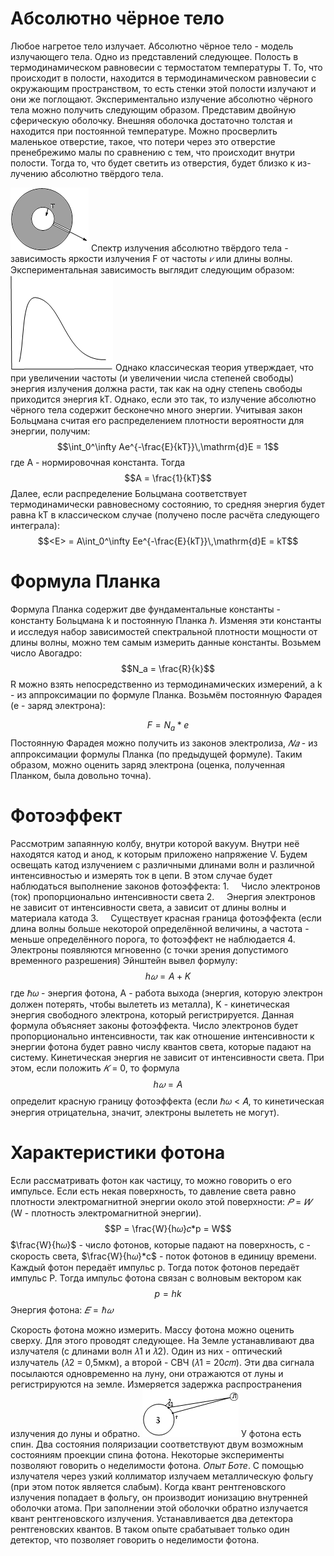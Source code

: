 # **Абсолютно чёрное тело**
Любое нагретое тело излучает. Абсолютно чёрное тело - модель излучающего тела. Одно из представлений следующее. Полость в термодинамическом равновесии с термостатом температуры Т. То, что происходит в полости, находится в термодинамическом равновесии с окружающим пространством, то есть стенки этой полости излучают и они же поглощают.
Экспериментально излучение абсолютно чёрного тела можно получить следующим образом. Представим двойную сферическую оболочку. Внешняя оболочка достаточно толстая и находится при постоянной температуре. Можно просверлить маленькое отверстие, такое, что потери через это отверстие пренебрежимо малы по сравнению с тем, что происходит внутри полости. Тогда то, что будет светить из отверстия, будет близко к из- лучению абсолютно твёрдого тела.

![](Pasted%20image%2020240423162348.png)
Спектр излучения абсолютно твёрдого тела - зависимость яркости излучения F от частоты _𝜈_ или длины волны.
Экспериментальная зависимость выглядит следующим образом:
![](Pasted%20image%2020240423162448.png)
Однако классическая теория утверждает, что при увеличении частоты (и увеличении числа степеней свободы) энергия излучения должна расти, так как на одну степень свободы приходится энергия kT. Однако, если это так, то излучение абсолютно чёрного тела
содержит бесконечно много энергии.
Учитывая закон Больцмана считая его распределением плотности вероятности для энергии, получим:
$$\int_0^\infty Ae^{-\frac{E}{kT}}\,\mathrm{d}E = 1$$
где A - нормировочная константа. Тогда $$A = \frac{1}{kT}$$
Далее, если распределение Больцмана соответствует термодинамически равновесному состоянию, то средняя энергия будет равна kT в классическом случае (получено после расчёта следующего интеграла):
$$<E> = A\int_0^\infty Ee^{-\frac{E}{kT}}\,\mathrm{d}E = kT$$
# **Формула Планка**
Формула Планка содержит две фундаментальные константы - константу Больцмана k и постоянную Планка ℏ. Изменяя эти константы и исследуя набор зависимостей спектральной плотности мощности от длины волны, можно тем самым измерить данные константы.
Возьмем число Авогадро:  $$N_a = \frac{R}{k}$$
R можно взять непосредственно из термодинамических измерений, а k - из аппроксимации по формуле Планка.
Возьмём постоянную Фарадея (е - заряд электрона):

$$F = N_a*e$$
Постоянную Фарадея можно получить из законов электролиза, _𝑁𝑎_ - из аппроксимации формулы Планка (по предыдущей формуле).
Таким образом, можно оценить заряд электрона (оценка, полученная Планком, была довольно точна).
# **Фотоэффект**
Рассмотрим запаянную колбу, внутри которой вакуум. Внутри неё находятся катод и анод, к которым приложено напряжение V. Будем освещать катод излучением с различными длинами волн и различной интенсивностью и измерять ток в цепи.
В этом случае будет наблюдаться выполнение законов фотоэффекта:
1.     Число электронов (ток) пропорционально интенсивности света
2.     Энергия электронов не зависит от интенсивности света, а зависит от длины волны и материала катода
3.     Существует красная граница фотоэффекта (если длина волны больше некоторой определённой величины, а частота - меньше определённого порога, то фотоэффект не наблюдается
4.     Электроны появляются мгновенно (с точки зрения допустимого временного разрешения)
Эйнштейн вывел формулу: $$h𝜔 = A + K$$
где ℏ𝜔 - энергия фотона, A - работа выхода (энергия, которую электрон должен потерять, чтобы вылететь из металла), K - кинетическая энергия свободного электрона, который регистрируется.
Данная формула объясняет законы фотоэффекта. Число электронов будет пропорционально интенсивности, так как отношение интенсивности к энергии фотона будет равно числу квантов света, которые падают на систему. Кинетическая энергия не зависит от
интенсивности света. При этом, если положить _𝐾_ = 0, то формула
$$h𝜔 = A$$
определит красную границу фотоэффекта (если ℏ𝜔 < 𝐴, то кинетическая энергия отрицательна, значит, электроны вылететь не могут).
# **Характеристики фотона**
Если рассматривать фотон как частицу, то можно говорить о его импульсе.
Если есть некая поверхность, то давление света равно плотности электромагнитной энергии около этой поверхности: _𝑃_ = _𝑊_ (W - плотность электромагнитной энергии).
$$P = \frac{W}{h𝜔}𝑐*p = W$$
$\frac{W}{h𝜔}$ - число фотонов, которые падают на поверхность, c - скорость света, $\frac{W}{h𝜔}*c$ - поток фотонов в единицу времени. Каждый фотон передаёт импульс p. Тогда поток фотонов передаёт импульс P. 
Тогда импульс фотона связан с волновым вектором как 
$$p = hk$$
Энергия фотона: $𝐸 = ℏ𝜔$ 

Скорость фотона можно измерить. Массу фотона можно оценить сверху. Для этого проводят следующее. На Земле устанавливают два излучателя (с длинами волн 𝜆1 и 𝜆2). Один из них - оптический излучатель (𝜆2 = 0,5мкм), а второй - СВЧ (𝜆1 = 20𝑐𝑚). Эти два сигнала посылаются одновременно на луну, они отражаются от луны и регистрируются на земле. Измеряется задержка распространения излучения до луны и обратно.
![](Pasted%20image%2020240423172637.png)
У фотона есть спин. Два состояния поляризации соответствуют двум возможным состояниям проекции спина фотона.
Некоторые эксперименты позволяют говорить о неделимости фотона.
_Опыт Боте_. С помощью излучателя через узкий коллиматор излучаем металлическую фольгу (при этом поток является слабым). Когда квант рентгеновского излучения попадает в фольгу, он производит ионизацию внутренней оболочки атома. При заполнении этой оболочки обратно излучается квант рентгеновского излучения. Устанавливается два детектора рентгеновских квантов. В таком опыте срабатывает только один детектор, что позволяет говорить о неделимости фотона.



